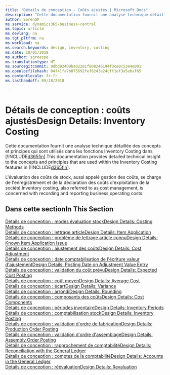 ```yaml
---
title: "Détails de conception - Coûts ajustés | Microsoft Docs"
description: "Cette documentation fournit une analyse technique détaillée des concepts et principes qui sont utilisés dans les fonctions Inventory Costing dans Business Central."
author: SorenGP
ms.service: dynamics365-business-central
ms.topic: article
ms.devlang: na
ms.tgt_pltfrm: na
ms.workload: na
ms.search.keywords: design, inventory, costing
ms.date: 10/01/2018
ms.author: sgroespe
ms.translationtype: HT
ms.sourcegitcommit: 9dbd92409ba02281f008246194f3ce0c53e4e001
ms.openlocfilehash: 04f41fa7b075692fef8243e24cff1ef3a5ebaf65
ms.contentlocale: fr-fr
ms.lasthandoff: 09/28/2018

---
```

# <a name="design-details-inventory-costing"></a><span data-ttu-id="7cbe8-103">Détails de conception : coûts ajustés</span><span class="sxs-lookup"><span data-stu-id="7cbe8-103">Design Details: Inventory Costing</span></span>
<span data-ttu-id="7cbe8-104">Cette documentation fournit une analyse technique détaillée des concepts et principes qui sont utilisés dans les fonctions Inventory Costing dans [!INCLUDE[d365fin](includes/d365fin_md.md)].</span><span class="sxs-lookup"><span data-stu-id="7cbe8-104">This documentation provides detailed technical insight to the concepts and principles that are used within the Inventory Costing features in [!INCLUDE[d365fin](includes/d365fin_md.md)].</span></span>  

<span data-ttu-id="7cbe8-105">L'évaluation des coûts de stock, aussi appelé gestion des coûts, se charge de l'enregistrement et de la déclaration des coûts d'exploitation de la société.</span><span class="sxs-lookup"><span data-stu-id="7cbe8-105">Inventory costing, also referred to as cost management, is concerned with recording and reporting business operating costs.</span></span>  

## <a name="in-this-section"></a><span data-ttu-id="7cbe8-106">Dans cette section</span><span class="sxs-lookup"><span data-stu-id="7cbe8-106">In This Section</span></span>  
[<span data-ttu-id="7cbe8-107">Détails de conception : modes évaluation stock</span><span class="sxs-lookup"><span data-stu-id="7cbe8-107">Design Details: Costing Methods</span></span>](design-details-costing-methods.md)  
[<span data-ttu-id="7cbe8-108">Détails de conception : lettrage article</span><span class="sxs-lookup"><span data-stu-id="7cbe8-108">Design Details: Item Application</span></span>](design-details-item-application.md)  
[<span data-ttu-id="7cbe8-109">Détails de conception : problème de lettrage article connu</span><span class="sxs-lookup"><span data-stu-id="7cbe8-109">Design Details: Known Item Application Issue</span></span>](design-details-inventory-zero-level-open-item-ledger-entries.md)  
[<span data-ttu-id="7cbe8-110">Détails de conception : ajustement des coûts</span><span class="sxs-lookup"><span data-stu-id="7cbe8-110">Design Details: Cost Adjustment</span></span>](design-details-cost-adjustment.md)  
[<span data-ttu-id="7cbe8-111">Détails de conception : date comptabilisation de l'écriture valeur d'ajustement</span><span class="sxs-lookup"><span data-stu-id="7cbe8-111">Design Details: Posting Date on Adjustment Value Entry</span></span>](design-details-inventory-adjustment-value-entry-posting-date.md)  
[<span data-ttu-id="7cbe8-112">Détails de conception : validation du coût prévu</span><span class="sxs-lookup"><span data-stu-id="7cbe8-112">Design Details: Expected Cost Posting</span></span>](design-details-expected-cost-posting.md)  
[<span data-ttu-id="7cbe8-113">Détails de conception : coût moyen</span><span class="sxs-lookup"><span data-stu-id="7cbe8-113">Design Details: Average Cost</span></span>](design-details-average-cost.md)  
[<span data-ttu-id="7cbe8-114">Détails de conception : écart</span><span class="sxs-lookup"><span data-stu-id="7cbe8-114">Design Details: Variance</span></span>](design-details-variance.md)  
[<span data-ttu-id="7cbe8-115">Détails de conception : arrondi</span><span class="sxs-lookup"><span data-stu-id="7cbe8-115">Design Details: Rounding</span></span>](design-details-rounding.md)  
[<span data-ttu-id="7cbe8-116">Détails de conception : composants des coûts</span><span class="sxs-lookup"><span data-stu-id="7cbe8-116">Design Details: Cost Components</span></span>](design-details-cost-components.md)  
[<span data-ttu-id="7cbe8-117">Détails de conception : périodes inventaire</span><span class="sxs-lookup"><span data-stu-id="7cbe8-117">Design Details: Inventory Periods</span></span>](design-details-inventory-periods.md)  
[<span data-ttu-id="7cbe8-118">Détails de conception : comptabilisation stock</span><span class="sxs-lookup"><span data-stu-id="7cbe8-118">Design Details: Inventory Posting</span></span>](design-details-inventory-posting.md)  
[<span data-ttu-id="7cbe8-119">Détails de conception : validation d'ordre de fabrication</span><span class="sxs-lookup"><span data-stu-id="7cbe8-119">Design Details: Production Order Posting</span></span>](design-details-production-order-posting.md)  
[<span data-ttu-id="7cbe8-120">Détails de conception : validation d'ordre d'assemblage</span><span class="sxs-lookup"><span data-stu-id="7cbe8-120">Design Details: Assembly Order Posting</span></span>](design-details-assembly-order-posting.md)  
[<span data-ttu-id="7cbe8-121">Détails de conception : rapprochement de comptabilité</span><span class="sxs-lookup"><span data-stu-id="7cbe8-121">Design Details: Reconciliation with the General Ledger</span></span>](design-details-reconciliation-with-the-general-ledger.md)  
[<span data-ttu-id="7cbe8-122">Détails de conception : comptes de la comptabilité</span><span class="sxs-lookup"><span data-stu-id="7cbe8-122">Design Details: Accounts in the General Ledger</span></span>](design-details-accounts-in-the-general-ledger.md)  
[<span data-ttu-id="7cbe8-123">Détails de conception : réévaluation</span><span class="sxs-lookup"><span data-stu-id="7cbe8-123">Design Details: Revaluation</span></span>](design-details-revaluation.md)

